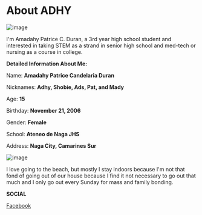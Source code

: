 # About ADHY

![image](https://user-images.githubusercontent.com/102704674/166186437-d271049c-bb39-4086-9988-54f0f2aff1f2.jpeg)

I'm Amadahy Patrice C. Duran, a 3rd year high school student and interested in taking STEM as a strand in senior high school and med-tech or nursing as a course in college.

**Detailed Information About Me:** 

Name: **Amadahy Patrice Candelaria Duran** 

Nicknames: **Adhy, Shobie, Ads, Pat, and Mady**

Age: **15**

Birthday: **November 21, 2006** 

Gender: **Female** 

School: **Ateneo de Naga JHS** 

Address: **Naga City, Camarines Sur**

![image](https://user-images.githubusercontent.com/102704674/166186500-5a15dabb-48f7-4326-b85b-4bacb87a60ed.jpeg)

I love going to the beach, but mostly I stay indoors because I'm not that fond of going out of our house because I find it not necessary to go out that much and I only go out every Sunday for mass and family bonding.

**SOCIAL**

[Facebook](https://www.facebook.com/addie.duran.35)
